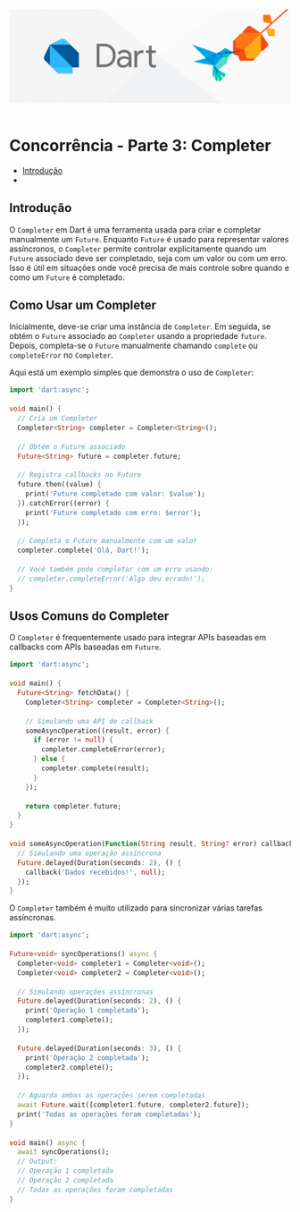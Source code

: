 <div align="center">
  <a href="https://github.com/joseferreira-dev/my-study-notes/tree/main/dart"><img src="../../banner.png"></a>
</div>
<br>

# Concorrência - Parte 3: Completer

- [Introdução](#introdução)
- 

## Introdução

O `Completer` em Dart é uma ferramenta usada para criar e completar manualmente um `Future`. Enquanto `Future` é usado para representar valores assíncronos, o `Completer` permite controlar explicitamente quando um `Future` associado deve ser completado, seja com um valor ou com um erro. Isso é útil em situações onde você precisa de mais controle sobre quando e como um `Future` é completado.

## Como Usar um Completer

Inicialmente, deve-se criar uma instância de `Completer`. Em seguida, se obtém o `Future` associado ao `Completer` usando a propriedade `future`. Depois, completa-se o `Future` manualmente chamando `complete` ou `completeError` no `Completer`.

Aqui está um exemplo simples que demonstra o uso de `Completer`:

```dart
import 'dart:async';

void main() {
  // Cria um Completer
  Completer<String> completer = Completer<String>();

  // Obtém o Future associado
  Future<String> future = completer.future;

  // Registra callbacks no Future
  future.then((value) {
    print('Future completado com valor: $value');
  }).catchError((error) {
    print('Future completado com erro: $error');
  });

  // Completa o Future manualmente com um valor
  completer.complete('Olá, Dart!');

  // Você também pode completar com um erro usando:
  // completer.completeError('Algo deu errado!');
}
```

## Usos Comuns do Completer

O `Completer` é frequentemente usado para integrar APIs baseadas em callbacks com APIs baseadas em `Future`.

```dart
import 'dart:async';

void main() {
  Future<String> fetchData() {
    Completer<String> completer = Completer<String>();

    // Simulando uma API de callback
    someAsyncOperation((result, error) {
      if (error != null) {
        completer.completeError(error);
      } else {
        completer.complete(result);
      }
    });

    return completer.future;
  }
}

void someAsyncOperation(Function(String result, String? error) callback) {
  // Simulando uma operação assíncrona
  Future.delayed(Duration(seconds: 2), () {
    callback('Dados recebidos!', null);
  });
}
```

O `Completer` também é muito utilizado para sincronizar várias tarefas assíncronas.

```dart
import 'dart:async';

Future<void> syncOperations() async {
  Completer<void> completer1 = Completer<void>();
  Completer<void> completer2 = Completer<void>();

  // Simulando operações assíncronas
  Future.delayed(Duration(seconds: 2), () {
    print('Operação 1 completada');
    completer1.complete();
  });

  Future.delayed(Duration(seconds: 3), () {
    print('Operação 2 completada');
    completer2.complete();
  });

  // Aguarda ambas as operações serem completadas
  await Future.wait([completer1.future, completer2.future]);
  print('Todas as operações foram completadas');
}

void main() async {
  await syncOperations();
  // Output:
  // Operação 1 completada
  // Operação 2 completada
  // Todas as operações foram completadas
}
```

